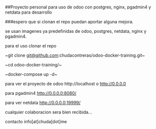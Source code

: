 ##Proyecto personal para uso de odoo con postgres, nginx, pgadmin4 y netdata para desarrollo

###espero que si clonan el repo puedan aportar alguna mejora.

se usan imagenes ya predefinidas de odoo, postgres, netdata, nginx y pgadmin4.

para el uso clonar el repo 

~git clone git@github.com:chudacontreras/odoo-docker-training.git~

~cd odoo-docker-training/~

~docker-compose up -d~

para ver el proyecto de odoo http://localhost o http://0.0.0.0

para pgadmin4 http://0.0.0.0:8080/

para ver netdata http://0.0.0.0:19999/

cualquier colaboracion sera bien recibida...

contacto info[at]chuda[dot]me
